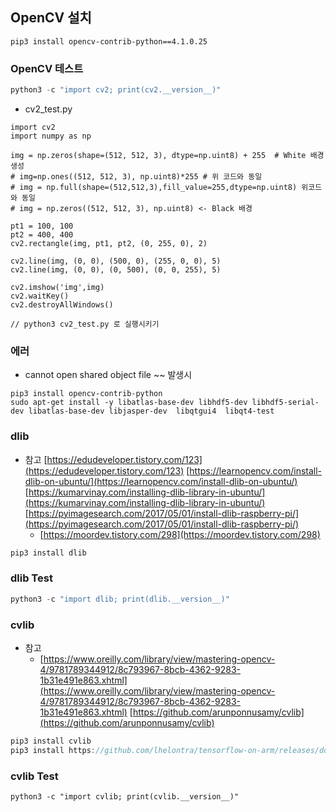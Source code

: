 ## OpenCV 설치

```
pip3 install opencv-contrib-python==4.1.0.25
```

### OpenCV 테스트

```java
python3 -c "import cv2; print(cv2.__version__)"
```

- cv2_test.py

```
import cv2
import numpy as np

img = np.zeros(shape=(512, 512, 3), dtype=np.uint8) + 255  # White 배경 생성
# img=np.ones((512, 512, 3), np.uint8)*255 # 위 코드와 동일
# img = np.full(shape=(512,512,3),fill_value=255,dtype=np.uint8) 위코드와 동일
# img = np.zeros((512, 512, 3), np.uint8) <- Black 배경

pt1 = 100, 100
pt2 = 400, 400
cv2.rectangle(img, pt1, pt2, (0, 255, 0), 2)

cv2.line(img, (0, 0), (500, 0), (255, 0, 0), 5)
cv2.line(img, (0, 0), (0, 500), (0, 0, 255), 5)

cv2.imshow('img',img)
cv2.waitKey()
cv2.destroyAllWindows()

// python3 cv2_test.py 로 실행시키기

```

### 에러

- cannot open shared object file ~~ 발생시

```
pip3 install opencv-contrib-python
sudo apt-get install -y libatlas-base-dev libhdf5-dev libhdf5-serial-dev libatlas-base-dev libjasper-dev  libqtgui4  libqt4-test

```

### dlib

- 참고
  [https://edudeveloper.tistory.com/123](https://edudeveloper.tistory.com/123)
  [https://learnopencv.com/install-dlib-on-ubuntu/](https://learnopencv.com/install-dlib-on-ubuntu/)
  [https://kumarvinay.com/installing-dlib-library-in-ubuntu/](https://kumarvinay.com/installing-dlib-library-in-ubuntu/)
  [https://pyimagesearch.com/2017/05/01/install-dlib-raspberry-pi/](https://pyimagesearch.com/2017/05/01/install-dlib-raspberry-pi/)
  - [https://moordev.tistory.com/298](https://moordev.tistory.com/298)

```java
pip3 install dlib
```

### dlib Test

```java
python3 -c "import dlib; print(dlib.__version__)"
```

### cvlib

- 참고
  - [https://www.oreilly.com/library/view/mastering-opencv-4/9781789344912/8c793967-8bcb-4362-9283-1b31e491e863.xhtml](https://www.oreilly.com/library/view/mastering-opencv-4/9781789344912/8c793967-8bcb-4362-9283-1b31e491e863.xhtml)
    [https://github.com/arunponnusamy/cvlib](https://github.com/arunponnusamy/cvlib)

```java
pip3 install cvlib
pip3 install https://github.com/lhelontra/tensorflow-on-arm/releases/download/v2.1.0/tensorflow-2.1.0-cp37-none-linux_armv7l.whl
```

### cvlib Test

```
python3 -c "import cvlib; print(cvlib.__version__)"
```
